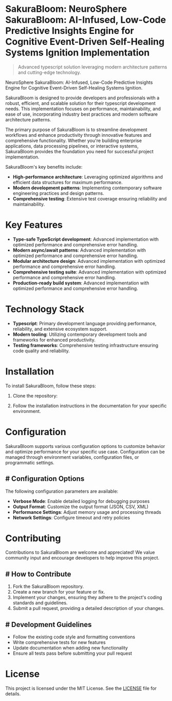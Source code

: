 <!-- fallback_SakuraBloom_20250805183311_28335 -->

# SakuraBloom: NeuroSphere SakuraBloom: AI-Infused, Low-Code Predictive Insights Engine for Cognitive Event-Driven Self-Healing Systems Ignition Implementation
> Advanced typescript solution leveraging modern architecture patterns and cutting-edge technology.

NeuroSphere SakuraBloom: AI-Infused, Low-Code Predictive Insights Engine for Cognitive Event-Driven Self-Healing Systems Ignition.

SakuraBloom is designed to provide developers and professionals with a robust, efficient, and scalable solution for their typescript development needs. This implementation focuses on performance, maintainability, and ease of use, incorporating industry best practices and modern software architecture patterns.

The primary purpose of SakuraBloom is to streamline development workflows and enhance productivity through innovative features and comprehensive functionality. Whether you're building enterprise applications, data processing pipelines, or interactive systems, SakuraBloom provides the foundation you need for successful project implementation.

SakuraBloom's key benefits include:

* **High-performance architecture**: Leveraging optimized algorithms and efficient data structures for maximum performance.
* **Modern development patterns**: Implementing contemporary software engineering practices and design patterns.
* **Comprehensive testing**: Extensive test coverage ensuring reliability and maintainability.

# Key Features

* **Type-safe TypeScript development**: Advanced implementation with optimized performance and comprehensive error handling.
* **Modern async/await patterns**: Advanced implementation with optimized performance and comprehensive error handling.
* **Modular architecture design**: Advanced implementation with optimized performance and comprehensive error handling.
* **Comprehensive testing suite**: Advanced implementation with optimized performance and comprehensive error handling.
* **Production-ready build system**: Advanced implementation with optimized performance and comprehensive error handling.

# Technology Stack

* **Typescript**: Primary development language providing performance, reliability, and extensive ecosystem support.
* **Modern tooling**: Utilizing contemporary development tools and frameworks for enhanced productivity.
* **Testing frameworks**: Comprehensive testing infrastructure ensuring code quality and reliability.

# Installation

To install SakuraBloom, follow these steps:

1. Clone the repository:


2. Follow the installation instructions in the documentation for your specific environment.

# Configuration

SakuraBloom supports various configuration options to customize behavior and optimize performance for your specific use case. Configuration can be managed through environment variables, configuration files, or programmatic settings.

## # Configuration Options

The following configuration parameters are available:

* **Verbose Mode**: Enable detailed logging for debugging purposes
* **Output Format**: Customize the output format (JSON, CSV, XML)
* **Performance Settings**: Adjust memory usage and processing threads
* **Network Settings**: Configure timeout and retry policies

# Contributing

Contributions to SakuraBloom are welcome and appreciated! We value community input and encourage developers to help improve this project.

## # How to Contribute

1. Fork the SakuraBloom repository.
2. Create a new branch for your feature or fix.
3. Implement your changes, ensuring they adhere to the project's coding standards and guidelines.
4. Submit a pull request, providing a detailed description of your changes.

## # Development Guidelines

* Follow the existing code style and formatting conventions
* Write comprehensive tests for new features
* Update documentation when adding new functionality
* Ensure all tests pass before submitting your pull request

# License

This project is licensed under the MIT License. See the [LICENSE](https://github.com/QOZU/SakuraBloom/blob/main/LICENSE) file for details.
